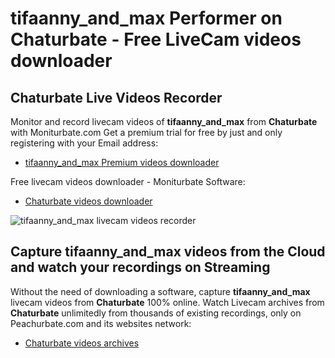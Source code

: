 # tifaanny_and_max Performer on Chaturbate - Free LiveCam videos downloader

## Chaturbate Live Videos Recorder

Monitor and record livecam videos of **tifaanny_and_max** from **Chaturbate** with Moniturbate.com
Get a premium trial for free by just and only registering with your Email address:
* [tifaanny_and_max Premium videos downloader](https://moniturbate.com/request-demo-licence-key.html)

Free livecam videos downloader - Moniturbate Software:
* [Chaturbate videos downloader](https://moniturbate.com/moniturbate-download-software.html)

![tifaanny_and_max livecam videos recorder](https://peachurnet.com/templates/moniturbate-software.png)


## Capture tifaanny_and_max videos from the Cloud and watch your recordings on Streaming

Without the need of downloading a software, capture **tifaanny_and_max** livecam videos from **Chaturbate** 100% online.
Watch Livecam archives from **Chaturbate** unlimitedly from thousands of existing recordings, only on Peachurbate.com and its websites network:
* [Chaturbate videos archives](https://peachurnet.com/)